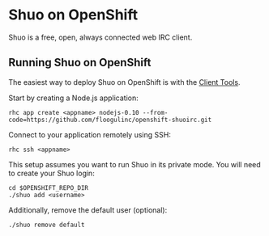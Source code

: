 Shuo on OpenShift
=========================

Shuo is a free, open, always connected web IRC client.

Running Shuo on OpenShift
--------------------

The easiest way to deploy Shuo on OpenShift is with the [Client Tools](https://developers.openshift.com/en/managing-client-tools.html).

Start by creating a Node.js application:

    rhc app create <appname> nodejs-0.10 --from-code=https://github.com/floogulinc/openshift-shuoirc.git

Connect to your application remotely using SSH:

    rhc ssh <appname>

This setup assumes you want to run Shuo in its private mode. You will need to create your Shuo login:
    
    cd $OPENSHIFT_REPO_DIR
    ./shuo add <username>

Additionally, remove the default user (optional):

    ./shuo remove default